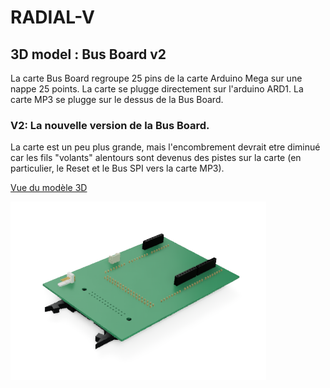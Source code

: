 # RADIAL-V

## 3D model : Bus Board v2

La carte Bus Board regroupe 25 pins de la carte Arduino Mega sur une nappe 25 points.
La carte se plugge directement sur l'arduino ARD1.
La carte MP3 se plugge sur le dessus de la Bus Board. 

### V2: La nouvelle version de la Bus Board.

La carte est un peu plus grande, mais l'encombrement devrait etre diminué car les fils "volants" alentours sont devenus des pistes sur la carte (en particulier, le Reset et le Bus SPI vers la carte MP3).

[Vue du modèle 3D](Radial-V-Bus-Board-v2.stl)

![Radial-V-Bus-Board-v2](Radial-V-Bus-Board-v2.png)
